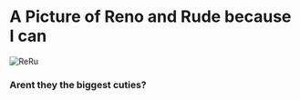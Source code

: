 # A Picture of Reno and Rude because I can
<img src="https://static.wikia.nocookie.net/finalfantasy/images/d/da/FF7AC_Rude_%26_Reno.jpg/revision/latest?cb=20220517052614" alt="ReRu">
<body>
  <h3>Arent they the biggest cuties?</h3>
</body>
